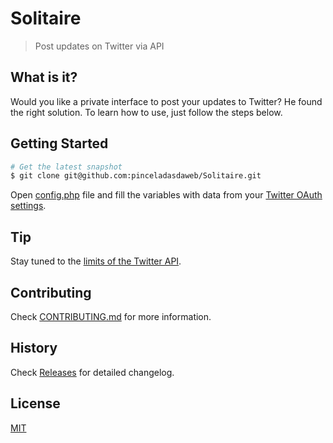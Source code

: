 # Solitaire
> Post updates on Twitter via API

## What is it?

Would you like a private interface to post your updates to Twitter? He found the right solution. To learn how to use, just follow the steps below.

## Getting Started

```bash
# Get the latest snapshot
$ git clone git@github.com:pinceladasdaweb/Solitaire.git
```

Open [config.php](vendor/Solitaire/config.php) file and fill the variables with data from your [Twitter OAuth settings](https://dev.twitter.com/docs/auth/oauth/faq).

## Tip

Stay tuned to the [limits of the Twitter API](https://dev.twitter.com/rest/public/rate-limiting).

## Contributing

Check [CONTRIBUTING.md](CONTRIBUTING.md) for more information.

## History

Check [Releases](https://github.com/pinceladasdaweb/Solitaire/releases) for detailed changelog.

## License

[MIT](LICENSE)